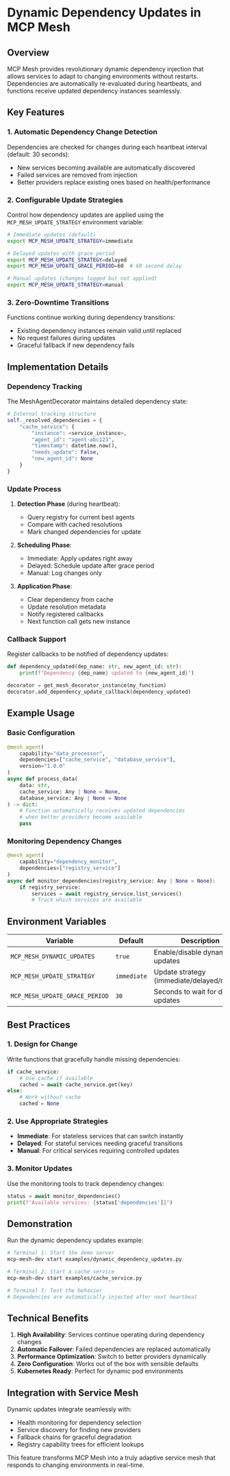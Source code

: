 # Dynamic Dependency Updates in MCP Mesh

## Overview

MCP Mesh provides revolutionary dynamic dependency injection that allows services to adapt to changing environments without restarts. Dependencies are automatically re-evaluated during heartbeats, and functions receive updated dependency instances seamlessly.

## Key Features

### 1. Automatic Dependency Change Detection

Dependencies are checked for changes during each heartbeat interval (default: 30 seconds):

- New services becoming available are automatically discovered
- Failed services are removed from injection
- Better providers replace existing ones based on health/performance

### 2. Configurable Update Strategies

Control how dependency updates are applied using the `MCP_MESH_UPDATE_STRATEGY` environment variable:

```bash
# Immediate updates (default)
export MCP_MESH_UPDATE_STRATEGY=immediate

# Delayed updates with grace period
export MCP_MESH_UPDATE_STRATEGY=delayed
export MCP_MESH_UPDATE_GRACE_PERIOD=60  # 60 second delay

# Manual updates (changes logged but not applied)
export MCP_MESH_UPDATE_STRATEGY=manual
```

### 3. Zero-Downtime Transitions

Functions continue working during dependency transitions:

- Existing dependency instances remain valid until replaced
- No request failures during updates
- Graceful fallback if new dependency fails

## Implementation Details

### Dependency Tracking

The MeshAgentDecorator maintains detailed dependency state:

```python
# Internal tracking structure
self._resolved_dependencies = {
    "cache_service": {
        "instance": <service_instance>,
        "agent_id": "agent-abc123",
        "timestamp": datetime.now(),
        "needs_update": False,
        "new_agent_id": None
    }
}
```

### Update Process

1. **Detection Phase** (during heartbeat):

   - Query registry for current best agents
   - Compare with cached resolutions
   - Mark changed dependencies for update

2. **Scheduling Phase**:

   - Immediate: Apply updates right away
   - Delayed: Schedule update after grace period
   - Manual: Log changes only

3. **Application Phase**:
   - Clear dependency from cache
   - Update resolution metadata
   - Notify registered callbacks
   - Next function call gets new instance

### Callback Support

Register callbacks to be notified of dependency updates:

```python
def dependency_updated(dep_name: str, new_agent_id: str):
    print(f"Dependency {dep_name} updated to {new_agent_id}")

decorator = get_mesh_decorator_instance(my_function)
decorator.add_dependency_update_callback(dependency_updated)
```

## Example Usage

### Basic Configuration

```python
@mesh_agent(
    capability="data_processor",
    dependencies=["cache_service", "database_service"],
    version="1.0.0"
)
async def process_data(
    data: str,
    cache_service: Any | None = None,
    database_service: Any | None = None
) -> dict:
    # Function automatically receives updated dependencies
    # when better providers become available
    pass
```

### Monitoring Dependency Changes

```python
@mesh_agent(
    capability="dependency_monitor",
    dependencies=["registry_service"]
)
async def monitor_dependencies(registry_service: Any | None = None):
    if registry_service:
        services = await registry_service.list_services()
        # Track which services are available
```

## Environment Variables

| Variable                       | Default     | Description                                |
| ------------------------------ | ----------- | ------------------------------------------ |
| `MCP_MESH_DYNAMIC_UPDATES`     | `true`      | Enable/disable dynamic updates             |
| `MCP_MESH_UPDATE_STRATEGY`     | `immediate` | Update strategy (immediate/delayed/manual) |
| `MCP_MESH_UPDATE_GRACE_PERIOD` | `30`        | Seconds to wait for delayed updates        |

## Best Practices

### 1. Design for Change

Write functions that gracefully handle missing dependencies:

```python
if cache_service:
    # Use cache if available
    cached = await cache_service.get(key)
else:
    # Work without cache
    cached = None
```

### 2. Use Appropriate Strategies

- **Immediate**: For stateless services that can switch instantly
- **Delayed**: For stateful services needing graceful transitions
- **Manual**: For critical services requiring controlled updates

### 3. Monitor Updates

Use the monitoring tools to track dependency changes:

```python
status = await monitor_dependencies()
print(f"Available services: {status['dependencies']}")
```

## Demonstration

Run the dynamic dependency updates example:

```bash
# Terminal 1: Start the demo server
mcp-mesh-dev start examples/dynamic_dependency_updates.py

# Terminal 2: Start a cache service
mcp-mesh-dev start examples/cache_service.py

# Terminal 3: Test the behavior
# Dependencies are automatically injected after next heartbeat
```

## Technical Benefits

1. **High Availability**: Services continue operating during dependency changes
2. **Automatic Failover**: Failed dependencies are replaced automatically
3. **Performance Optimization**: Switch to better providers dynamically
4. **Zero Configuration**: Works out of the box with sensible defaults
5. **Kubernetes Ready**: Perfect for dynamic pod environments

## Integration with Service Mesh

Dynamic updates integrate seamlessly with:

- Health monitoring for dependency selection
- Service discovery for finding new providers
- Fallback chains for graceful degradation
- Registry capability trees for efficient lookups

This feature transforms MCP Mesh into a truly adaptive service mesh that responds to changing environments in real-time.
